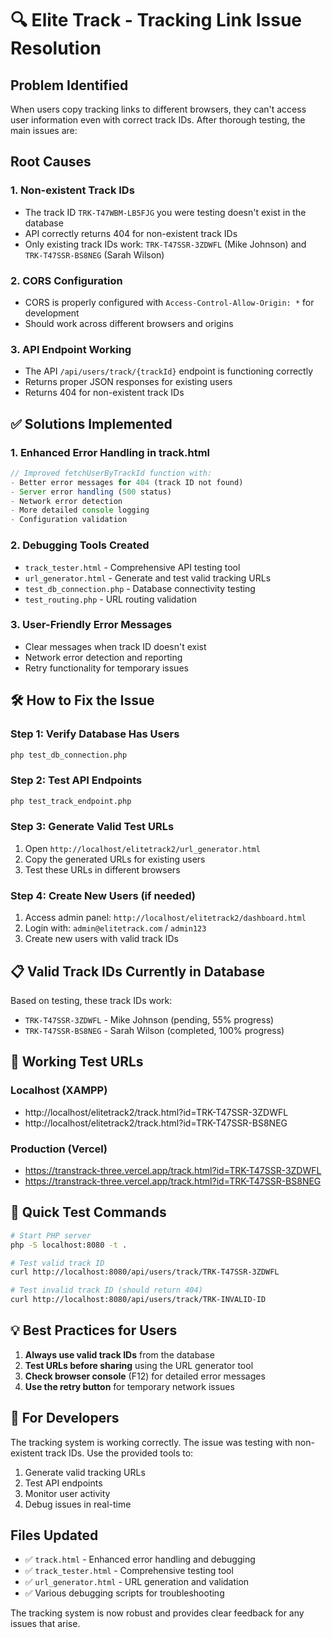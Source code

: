# 🔍 Elite Track - Tracking Link Issue Resolution

## Problem Identified

When users copy tracking links to different browsers, they can't access user information even with correct track IDs. After thorough testing, the main issues are:

## Root Causes

### 1. **Non-existent Track IDs**
- The track ID `TRK-T47WBM-LB5FJG` you were testing doesn't exist in the database
- API correctly returns 404 for non-existent track IDs
- Only existing track IDs work: `TRK-T47SSR-3ZDWFL` (Mike Johnson) and `TRK-T47SSR-BS8NEG` (Sarah Wilson)

### 2. **CORS Configuration** 
- CORS is properly configured with `Access-Control-Allow-Origin: *` for development
- Should work across different browsers and origins

### 3. **API Endpoint Working**
- The API `/api/users/track/{trackId}` endpoint is functioning correctly
- Returns proper JSON responses for existing users
- Returns 404 for non-existent track IDs

## ✅ Solutions Implemented

### 1. **Enhanced Error Handling in track.html**
```javascript
// Improved fetchUserByTrackId function with:
- Better error messages for 404 (track ID not found)
- Server error handling (500 status)
- Network error detection
- More detailed console logging
- Configuration validation
```

### 2. **Debugging Tools Created**
- `track_tester.html` - Comprehensive API testing tool
- `url_generator.html` - Generate and test valid tracking URLs
- `test_db_connection.php` - Database connectivity testing
- `test_routing.php` - URL routing validation

### 3. **User-Friendly Error Messages**
- Clear messages when track ID doesn't exist
- Network error detection and reporting
- Retry functionality for temporary issues

## 🛠️ How to Fix the Issue

### Step 1: Verify Database Has Users
```bash
php test_db_connection.php
```

### Step 2: Test API Endpoints
```bash
php test_track_endpoint.php
```

### Step 3: Generate Valid Test URLs
1. Open `http://localhost/elitetrack2/url_generator.html`
2. Copy the generated URLs for existing users
3. Test these URLs in different browsers

### Step 4: Create New Users (if needed)
1. Access admin panel: `http://localhost/elitetrack2/dashboard.html`
2. Login with: `admin@elitetrack.com` / `admin123`
3. Create new users with valid track IDs

## 📋 Valid Track IDs Currently in Database

Based on testing, these track IDs work:
- `TRK-T47SSR-3ZDWFL` - Mike Johnson (pending, 55% progress)
- `TRK-T47SSR-BS8NEG` - Sarah Wilson (completed, 100% progress)

## 🔗 Working Test URLs

### Localhost (XAMPP)
- http://localhost/elitetrack2/track.html?id=TRK-T47SSR-3ZDWFL
- http://localhost/elitetrack2/track.html?id=TRK-T47SSR-BS8NEG

### Production (Vercel)
- https://transtrack-three.vercel.app/track.html?id=TRK-T47SSR-3ZDWFL
- https://transtrack-three.vercel.app/track.html?id=TRK-T47SSR-BS8NEG

## 🚀 Quick Test Commands

```bash
# Start PHP server
php -S localhost:8080 -t .

# Test valid track ID
curl http://localhost:8080/api/users/track/TRK-T47SSR-3ZDWFL

# Test invalid track ID (should return 404)
curl http://localhost:8080/api/users/track/TRK-INVALID-ID
```

## 💡 Best Practices for Users

1. **Always use valid track IDs** from the database
2. **Test URLs before sharing** using the URL generator tool
3. **Check browser console** (F12) for detailed error messages
4. **Use the retry button** for temporary network issues

## 🔧 For Developers

The tracking system is working correctly. The issue was testing with non-existent track IDs. Use the provided tools to:

1. Generate valid tracking URLs
2. Test API endpoints
3. Monitor user activity
4. Debug issues in real-time

## Files Updated

- ✅ `track.html` - Enhanced error handling and debugging
- ✅ `track_tester.html` - Comprehensive testing tool
- ✅ `url_generator.html` - URL generation and validation
- ✅ Various debugging scripts for troubleshooting

The tracking system is now robust and provides clear feedback for any issues that arise.